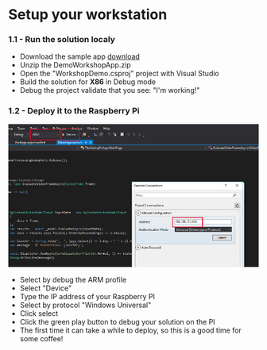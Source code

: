 # Setup your workstation

### 1.1 - Run the solution localy

* Download the sample app [download](Assets/DemoWorkshopApp.zip)
* Unzip the DemoWorkshopApp.zip
* Open the "WorkshopDemo.csproj" project with Visual Studio
* Build the solution for **X86** in Debug mode
* Debug the project validate that you see: "I'm working!"

### 1.2 - Deploy it to the Raspberry Pi
![](../Challenge%202/Assets/img_3015.jpg)

* Select by debug the ARM profile
* Select "Device"
* Type the IP address of your Raspberry PI
* Select by protocol "Windows Universal"
* Click select
* Click the green play button to debug your solution on the PI
* The first time it can take a while to deploy, so this is a good time for some coffee!
